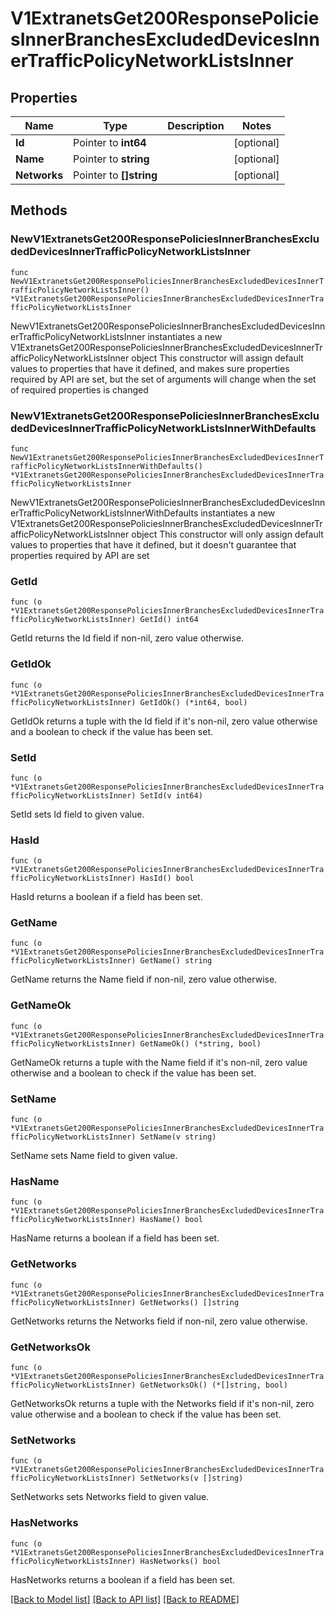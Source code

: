# V1ExtranetsGet200ResponsePoliciesInnerBranchesExcludedDevicesInnerTrafficPolicyNetworkListsInner

## Properties

Name | Type | Description | Notes
------------ | ------------- | ------------- | -------------
**Id** | Pointer to **int64** |  | [optional] 
**Name** | Pointer to **string** |  | [optional] 
**Networks** | Pointer to **[]string** |  | [optional] 

## Methods

### NewV1ExtranetsGet200ResponsePoliciesInnerBranchesExcludedDevicesInnerTrafficPolicyNetworkListsInner

`func NewV1ExtranetsGet200ResponsePoliciesInnerBranchesExcludedDevicesInnerTrafficPolicyNetworkListsInner() *V1ExtranetsGet200ResponsePoliciesInnerBranchesExcludedDevicesInnerTrafficPolicyNetworkListsInner`

NewV1ExtranetsGet200ResponsePoliciesInnerBranchesExcludedDevicesInnerTrafficPolicyNetworkListsInner instantiates a new V1ExtranetsGet200ResponsePoliciesInnerBranchesExcludedDevicesInnerTrafficPolicyNetworkListsInner object
This constructor will assign default values to properties that have it defined,
and makes sure properties required by API are set, but the set of arguments
will change when the set of required properties is changed

### NewV1ExtranetsGet200ResponsePoliciesInnerBranchesExcludedDevicesInnerTrafficPolicyNetworkListsInnerWithDefaults

`func NewV1ExtranetsGet200ResponsePoliciesInnerBranchesExcludedDevicesInnerTrafficPolicyNetworkListsInnerWithDefaults() *V1ExtranetsGet200ResponsePoliciesInnerBranchesExcludedDevicesInnerTrafficPolicyNetworkListsInner`

NewV1ExtranetsGet200ResponsePoliciesInnerBranchesExcludedDevicesInnerTrafficPolicyNetworkListsInnerWithDefaults instantiates a new V1ExtranetsGet200ResponsePoliciesInnerBranchesExcludedDevicesInnerTrafficPolicyNetworkListsInner object
This constructor will only assign default values to properties that have it defined,
but it doesn't guarantee that properties required by API are set

### GetId

`func (o *V1ExtranetsGet200ResponsePoliciesInnerBranchesExcludedDevicesInnerTrafficPolicyNetworkListsInner) GetId() int64`

GetId returns the Id field if non-nil, zero value otherwise.

### GetIdOk

`func (o *V1ExtranetsGet200ResponsePoliciesInnerBranchesExcludedDevicesInnerTrafficPolicyNetworkListsInner) GetIdOk() (*int64, bool)`

GetIdOk returns a tuple with the Id field if it's non-nil, zero value otherwise
and a boolean to check if the value has been set.

### SetId

`func (o *V1ExtranetsGet200ResponsePoliciesInnerBranchesExcludedDevicesInnerTrafficPolicyNetworkListsInner) SetId(v int64)`

SetId sets Id field to given value.

### HasId

`func (o *V1ExtranetsGet200ResponsePoliciesInnerBranchesExcludedDevicesInnerTrafficPolicyNetworkListsInner) HasId() bool`

HasId returns a boolean if a field has been set.

### GetName

`func (o *V1ExtranetsGet200ResponsePoliciesInnerBranchesExcludedDevicesInnerTrafficPolicyNetworkListsInner) GetName() string`

GetName returns the Name field if non-nil, zero value otherwise.

### GetNameOk

`func (o *V1ExtranetsGet200ResponsePoliciesInnerBranchesExcludedDevicesInnerTrafficPolicyNetworkListsInner) GetNameOk() (*string, bool)`

GetNameOk returns a tuple with the Name field if it's non-nil, zero value otherwise
and a boolean to check if the value has been set.

### SetName

`func (o *V1ExtranetsGet200ResponsePoliciesInnerBranchesExcludedDevicesInnerTrafficPolicyNetworkListsInner) SetName(v string)`

SetName sets Name field to given value.

### HasName

`func (o *V1ExtranetsGet200ResponsePoliciesInnerBranchesExcludedDevicesInnerTrafficPolicyNetworkListsInner) HasName() bool`

HasName returns a boolean if a field has been set.

### GetNetworks

`func (o *V1ExtranetsGet200ResponsePoliciesInnerBranchesExcludedDevicesInnerTrafficPolicyNetworkListsInner) GetNetworks() []string`

GetNetworks returns the Networks field if non-nil, zero value otherwise.

### GetNetworksOk

`func (o *V1ExtranetsGet200ResponsePoliciesInnerBranchesExcludedDevicesInnerTrafficPolicyNetworkListsInner) GetNetworksOk() (*[]string, bool)`

GetNetworksOk returns a tuple with the Networks field if it's non-nil, zero value otherwise
and a boolean to check if the value has been set.

### SetNetworks

`func (o *V1ExtranetsGet200ResponsePoliciesInnerBranchesExcludedDevicesInnerTrafficPolicyNetworkListsInner) SetNetworks(v []string)`

SetNetworks sets Networks field to given value.

### HasNetworks

`func (o *V1ExtranetsGet200ResponsePoliciesInnerBranchesExcludedDevicesInnerTrafficPolicyNetworkListsInner) HasNetworks() bool`

HasNetworks returns a boolean if a field has been set.


[[Back to Model list]](../README.md#documentation-for-models) [[Back to API list]](../README.md#documentation-for-api-endpoints) [[Back to README]](../README.md)



